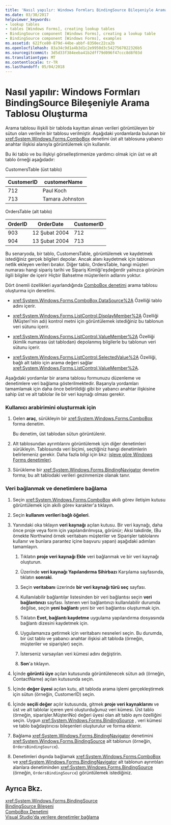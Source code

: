```yaml
---
title: 'Nasıl yapılır: Windows Formları BindingSource Bileşeniyle Arama Tablosu Oluşturma'
ms.date: 03/30/2017
helpviewer_keywords:
- lookup tables
- tables [Windows Forms], creating lookup tables
- BindingSource component [Windows Forms], creating a lookup table
- BindingSource component [Windows Forms], examples
ms.assetid: 622fce80-879d-44be-abbf-8350ec22ca2b
ms.openlocfilehash: 83a34c9d1a4b3d1c2e9950d3c5427567022326b5
ms.sourcegitcommit: 3d5d33f384eeba41b2dff79d096f47ccc8d8f03d
ms.translationtype: MT
ms.contentlocale: tr-TR
ms.lasthandoff: 05/04/2018
---
```

# <a name="how-to-create-a-lookup-table-with-the-windows-forms-bindingsource-component"></a>Nasıl yapılır: Windows Formları BindingSource Bileşeniyle Arama Tablosu Oluşturma
Arama tablosu ilişkili bir tabloda kayıttan alınan verileri görüntüleyen bir sütun olan verilerin bir tablosu verilmiştir. Aşağıdaki yordamlarda bulunan bir <xref:System.Windows.Forms.ComboBox> denetimi üst alt tablosuna yabancı anahtar ilişkisi alanıyla görüntülemek için kullanılır.  
  
 Bu iki tablo ve bu ilişkiyi görselleştirmenize yardımcı olmak için üst ve alt tablo örneği aşağıdadır:  
  
 CustomersTable (üst tablo)  
  
|CustomerID|customerName|  
|----------------|------------------|  
|712|Paul Koch|  
|713|Tamara Johnston|  
  
 OrdersTable (alt tablo)  
  
|OrderID|OrderDate|CustomerID|  
|-------------|---------------|----------------|  
|903|12 Şubat 2004|712|  
|904|13 Şubat 2004|713|  
  
 Bu senaryoda, bir tablo, CustomersTable, görüntülemek ve kaydetmek istediğiniz gerçek bilgileri depolar. Ancak alanı kaydetmek için tablonun netlik ekleyen verileri bırakır. Diğer tablo, OrdersTable, hangi müşteri numarası hangi sipariş tarihi ve Sipariş Kimliği'eşdeğerdir yalnızca görünüm ilgili bilgiler de içerir Hiçbir Bahsetme müşterilerin adlarını yoktur.  
  
 Dört önemli özellikleri ayarlandığında [ComboBox denetimi](../../../../docs/framework/winforms/controls/combobox-control-windows-forms.md) arama tablosu oluşturma için denetimi.  
  
-   <xref:System.Windows.Forms.ComboBox.DataSource%2A> Özelliği tablo adını içerir.  
  
-   <xref:System.Windows.Forms.ListControl.DisplayMember%2A> Özelliği (Müşteri'nin adı) kontrol metni için görüntülemek istediğiniz bu tablonun veri sütunu içerir.  
  
-   <xref:System.Windows.Forms.ListControl.ValueMember%2A> Özelliği (kimlik numarası üst tablodan) depolanmış bilgilerle bu tablonun veri sütunu içerir.  
  
-   <xref:System.Windows.Forms.ListControl.SelectedValue%2A> Özelliği, bağlı alt tablo için arama değeri sağlar <xref:System.Windows.Forms.ListControl.ValueMember%2A>.  
  
 Aşağıdaki yordamlar bir arama tablosu formunuzu düzenleme ve denetimlere veri bağlama gösterilmektedir. Başarıyla yordamları tamamlamak için daha önce belirtildiği gibi bir yabancı anahtar ilişkisine sahip üst ve alt tablolar ile bir veri kaynağı olması gerekir.  
  
### <a name="to-create-the-user-interface"></a>Kullanıcı arabirimini oluşturmak için  
  
1.  Gelen **araç**, sürükleyin bir <xref:System.Windows.Forms.ComboBox> forma denetim.  
  
     Bu denetim, üst tablodan sütun görüntülenir.  
  
2.  Alt tablosundan ayrıntılarını görüntülemek için diğer denetimleri sürükleyin. Tablosunda veri biçimi, seçtiğiniz hangi denetimlerin belirlemeniz gerekir. Daha fazla bilgi için bkz: [işleve göre Windows Forms denetimleri](../../../../docs/framework/winforms/controls/windows-forms-controls-by-function.md).  
  
3.  Sürükleme bir <xref:System.Windows.Forms.BindingNavigator> denetim forma; bu alt tablodaki verileri gezinmenize olanak tanır.  
  
### <a name="to-connect-to-the-data-and-bind-it-to-controls"></a>Veri bağlanmak ve denetimlere bağlama  
  
1.  Seçin <xref:System.Windows.Forms.ComboBox> akıllı görev iletişim kutusu görüntülemek için akıllı görev karakter'a tıklayın.  
  
2.  Seçin **kullanım verileri bağlı öğeleri**.  
  
3.  Yanındaki oka tıklayın **veri kaynağı** açılan kutusu. Bir veri kaynağı, daha önce proje veya form için yapılandırılmışsa, görünür; Aksi takdirde, (Bu örnekte Northwind örnek veritabanı müşteriler ve Siparişler tablolarını kullanır ve bunlara parantez içine başvuru yapan) aşağıdaki adımları tamamlayın.  
  
    1.  Tıklatın **proje veri kaynağı Ekle** veri bağlanmak ve bir veri kaynağı oluşturun.  
  
    2.  Üzerinde **veri kaynağı Yapılandırma Sihirbazı** Karşılama sayfasında, tıklatın **sonraki**.  
  
    3.  Seçin **veritabanı** üzerinde **bir veri kaynağı türü seç** sayfası.  
  
    4.  Kullanılabilir bağlantılar listesinden bir veri bağlantısı seçin **veri bağlantınızı** sayfası. İstenen veri bağlantınızı kullanılabilir durumda değilse, seçin **yeni bağlantı** yeni bir veri bağlantısı oluşturmak için.  
  
    5.  Tıklatın **Evet, bağlantı kaydetme** uygulama yapılandırma dosyasında bağlantı dizesini kaydetmek için.  
  
    6.  Uygulamanıza getirmek için veritabanı nesneleri seçin. Bu durumda, bir üst tablo ve yabancı anahtar ilişkisi alt tabloda (örneğin, müşteriler ve siparişler) seçin.  
  
    7.  İsterseniz varsayılan veri kümesi adını değiştirin.  
  
    8.  **Son**'a tıklayın.  
  
4.  İçinde **görüntü üye** açılan kutusunda görüntülenecek sütun adı (örneğin, ContactName) açılan kutusunda seçin.  
  
5.  İçinde **değer üyesi** açılan kutu, alt tabloda arama işlemi gerçekleştirmek için sütun (örneğin, CustomerID) seçin.  
  
6.  İçinde **seçili değer** açılır kutusunda, gitmek **proje veri kaynaklarını** ve üst ve alt tablolar içeren yeni oluşturduğunuz veri kümesi. Üst tablo (örneğin, siparişler.MüşteriNo) değeri üyesi olan alt tablo aynı özelliğini seçin. Uygun <xref:System.Windows.Forms.BindingSource> , veri kümesi ve tablo bağdaştırıcısı bileşenleri oluşturulur ve forma eklenir.  
  
7.  Bağlama <xref:System.Windows.Forms.BindingNavigator> denetimini <xref:System.Windows.Forms.BindingSource> alt tablonun (örneğin, `OrdersBindingSource`).  
  
8.  Denetimleri dışında bağlamak <xref:System.Windows.Forms.ComboBox> ve <xref:System.Windows.Forms.BindingNavigator> alt tablonun ayrıntıları alanlara denetiminden <xref:System.Windows.Forms.BindingSource> (örneğin, `OrdersBindingSource`) görüntülemek istediğiniz.  
  
## <a name="see-also"></a>Ayrıca Bkz.  
 <xref:System.Windows.Forms.BindingSource>  
 [BindingSource Bileşeni](../../../../docs/framework/winforms/controls/bindingsource-component.md)  
 [ComboBox Denetimi](../../../../docs/framework/winforms/controls/combobox-control-windows-forms.md)  
 [Visual Studio'da verilere denetimler bağlama](/visualstudio/data-tools/bind-controls-to-data-in-visual-studio)

